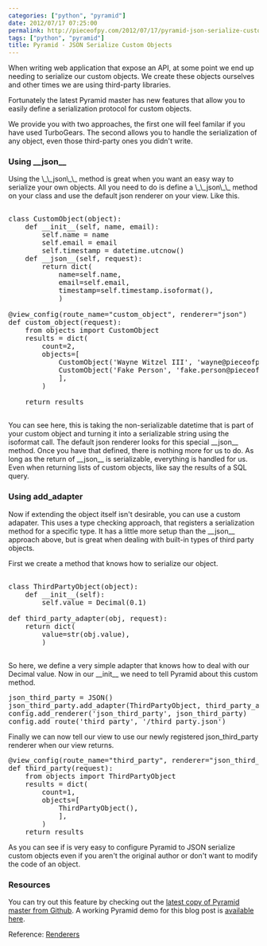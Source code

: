 ```yaml
---
categories: ["python", "pyramid"]
date: 2012/07/17 07:25:00
permalink: http://pieceofpy.com/2012/07/17/pyramid-json-serialize-custom-objects
tags: ["python", "pyramid"]
title: Pyramid - JSON Serialize Custom Objects
---
```


When writing web application that expose an API, at some point we end up
needing to serialize our custom objects. We create these objects
ourselves and other times we are using third-party libraries.

Fortunately the latest Pyramid master has new features that allow you to
easily define a serialization protocol for custom objects.

We provide you with two approaches, the first one will feel familar if you have
used TurboGears. The second allows you to handle the serialization
of any object, even those third-party ones you didn't write.

<h3>Using __json__</h3>
Using the \_\_json\_\_ method is great when you want an easy way to serialize your
own objects. All you need to do is define a \_\_json\_\_ method on your class and
use the default json renderer on your view. Like this.

<pre class="brush: py">

class CustomObject(object):
    def __init__(self, name, email):
        self.name = name
        self.email = email
        self.timestamp = datetime.utcnow()
    def __json__(self, request):
        return dict(
            name=self.name,
            email=self.email,
            timestamp=self.timestamp.isoformat(),
            )

@view_config(route_name="custom_object", renderer="json")
def custom_object(request):
    from objects import CustomObject
    results = dict(
        count=2,
        objects=[
            CustomObject('Wayne Witzel III', 'wayne@pieceofpy.com'),
            CustomObject('Fake Person', 'fake.person@pieceofpy.com'),
            ],
        )

    return results

</pre>

You can see here, this is taking the non-serializable datetime that is part
of your custom object and turning it into a serializable string using the
isoformat call. The default json renderer looks for this special \_\_json\_\_ method.
Once you have that defined, there is nothing more for us to do. As long as the
return of \_\_json\_\_ is serializable, everything is handled for us. Even when
returning lists of custom objects, like say the results of a SQL query.

<h3>Using add_adapter</h3>

Now if extending the object itself isn't desirable, you can use a custom
adapater. This uses a type checking approach, that registers a serialization
method for a specific type. It has a little more setup than the \_\_json\_\_ 
approach above, but is great when dealing with built-in types of third party
objects.

First we create a method that knows how to serialize our object.

<pre class="brush: py">

class ThirdPartyObject(object):
    def __init__(self):
        self.value = Decimal(0.1)

def third_party_adapter(obj, request):
    return dict(
        value=str(obj.value),
        )

</pre>

So here, we define a very simple adapter that knows how to deal with our
Decimal value. Now in our \_\_init\_\_ we need to tell Pyramid about
this custom method.

<pre class="brush: py">
json_third_party = JSON()
json_third_party.add_adapter(ThirdPartyObject, third_party_adapter)
config.add_renderer('json_third_party', json_third_party)
config.add_route('third_party', '/third_party.json')
</pre>

Finally we can now tell our view to use our newly registered json\_third\_party
renderer when our view returns.

<pre class="brush: py">
@view_config(route_name="third_party", renderer="json_third_party")
def third_party(request):
    from objects import ThirdPartyObject
    results = dict(
        count=1,
        objects=[
            ThirdPartyObject(),
            ],
        )
    return results
</pre>

As you can see if is very easy to configure Pyramid to JSON serialize custom
objects even if you aren't the original author or don't want to modify the
code of an object.

<h3>Resources</h3>

You can try out this feature by checking out the <a href="https://github.com/Pylons/pyramid">latest copy of Pyramid master
from Github</a>. A working Pyramid demo for this blog post is <a href="https://github.com/wwitzel3/pieceofpy/tree/master/json_serialize_demo">available here</a>.

Reference: <a href="http://docs.pylonsproject.org/projects/pyramid/en/master/narr/renderers.html#json-serializing-custom-objects">Renderers</a>
